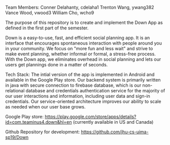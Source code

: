 Team Members:
Conner Delahanty, cdelaha1
Trenton Wang, ywang382
Vance Wood, vwood3
William Cho, wcho9

The purpose of this repository is to create and implement the Down App as
defined in the first part of the semester.

Down is a easy-to-use, fast, and efficient social planning app. It is an interface that encourages spontaneous interaction with people around you in your community. We focus on "more fun and less wait" and strive to make event planning, whether informal or formal, a stress-free process. With the Down app, we eliminates overhead in social planning and lets our users get plannings done in a matter of seconds.

Tech Stack:
The intial version of the app is implemented in Android and available in the Google Play store. Our backend system is primarily written in java with secure connection to firebase database, which is our non-relational database and credentials authentication service for the majority of our user interactions and information, including user data and sign-in credentials. Our service-oriented architecture improves our ability to scale as needed when our user base grows. 

Google Play store:
https://play.google.com/store/apps/details?id=com.teaminus4.down&hl=en (currently available in US and Canada)

Github Repository for development:
https://github.com/jhu-cs-uima-sp19/Down
